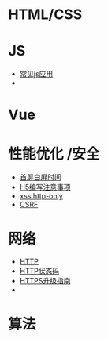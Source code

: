 # HTML/CSS  


# JS 
* [常见js应用](https://blog.csdn.net/q1056843325)  
* 
# Vue  

# 性能优化 /安全  
  
* [首屏白屏时间](https://blog.csdn.net/hy_358116732/article/details/78929027)   
* [H5编写注意事项](https://www.jianshu.com/p/e95824e8fe13)  
* [xss http-only](http://desert3.iteye.com/blog/869080)  
* [CSRF](https://blog.csdn.net/stpeace/article/details/53512283)

# 网络  

* [HTTP](https://blog.csdn.net/u010256388/article/details/68491509)   
*  [HTTP状态码](https://developer.mozilla.org/zh-CN/docs/Web/HTTP/Status)  
*  [HTTPS升级指南](http://www.ruanyifeng.com/blog/2016/08/migrate-from-http-to-https.html)  
*  



# 算法  